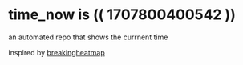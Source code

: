# time_now is (( 1707800400542 ))

an automated repo that shows the currnent time

inspired by [breakingheatmap](https://github.com/breakingheatmap/breakingheatmap)
